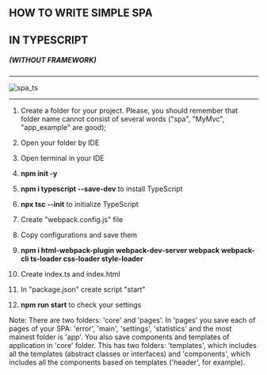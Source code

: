 ## HOW TO WRITE SIMPLE SPA
## IN TYPESCRIPT
##### (WITHOUT FRAMEWORK)
***
![spa_ts](https://user-images.githubusercontent.com/71274666/119955302-9af39e00-bfa8-11eb-87a5-d85a09e34c00.gif)
***
1. Create a folder for your project.
Please, you should remember that folder name cannot consist of several words ("spa", "MyMvc", "app_example" are good);

2. Open your folder by IDE

3. Open terminal in your IDE

4. **npm init -y** 

5. **npm i typescript --save-dev** to install TypeScript

6. **npx tsc --init** to initialize TypeScript

7. Create "webpack.config.js" file

8. Copy configurations and save them

9. **npm i html-webpack-plugin webpack-dev-server webpack webpack-cli ts-loader css-loader style-loader**

10. Create index.ts and index.html

11. In "package.json" create script "start"

12. **npm run start** to check your settings

Note: There are two folders: 'core' and 'pages'. In 'pages' you save each of pages of your SPA: 'error', 'main', 'settings', 'statistics' and the most mainest folder is 'app'.
You also save components and templates of application in 'core' folder. This has two folders: 'templates', which includes all the templates (abstract classes or interfaces) and 'components', which includes all the components based on templates ('header', for example).
